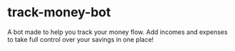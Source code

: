 # track-money-bot
A bot made to help you track your money flow. Add incomes and expenses to take full control over your savings in one place!

